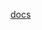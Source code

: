 [docs](http://raw.githubusercontent.com/MikalaiYatsyna/terraform-aws-eks-ingress/master/README.md ':include')